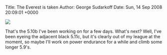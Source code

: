 Title: The Everest is taken
Author: George Sudarkoff
Date: Sun, 14 Sep 2008 20:09:01 +0000

![](http://farm4.static.flickr.com/3184/2857743479_c63d076e47.jpg)

That's the 5.10b I've been working on for a few days. What's next? Well,
I've been eyeing the adjacent black 5.11c, but it's clearly out of my
league at the moment, so maybe I'll work on power endurance for a while
and climb some longer 5.9's.
